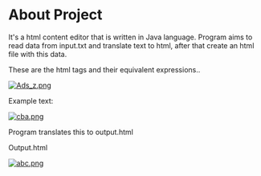 # About Project

It's a html content editor that is written in Java language. Program aims to read data from input.txt and translate text to html, after that 
create an html file with this data. 

These are the html tags and their equivalent expressions..
  
  [![Ads_z.png](https://s25.postimg.org/74k91hzyn/Ads_z.png)](https://postimg.org/image/cfz5m7m17/)

Example text:

[![cba.png](https://s25.postimg.org/x6honp36n/cba.png)](https://postimg.org/image/8pzit82fv/)

Program translates this to output.html

Output.html

[![abc.png](https://s25.postimg.org/rpz0ti4pr/abc.png)](https://postimg.org/image/s2qezomzf/)
